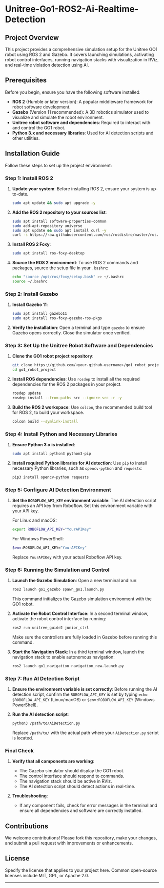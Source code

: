 # Unitree-Go1-ROS2-Ai-Realtime-Detection
 
## Project Overview

This project provides a comprehensive simulation setup for the Unitree GO1 robot using ROS 2 and Gazebo. It covers launching simulations, activating robot control interfaces, running navigation stacks with visualization in RViz, and real-time violation detection using AI.

## Prerequisites

Before you begin, ensure you have the following software installed:

- **ROS 2** (Humble or later version): A popular middleware framework for robot software development.
- **Gazebo** (Version 11 recommended): A 3D robotics simulator used to visualize and simulate the robot environment.
- **Unitree robot software and dependencies**: Required to interact with and control the GO1 robot.
- **Python 3.x and necessary libraries**: Used for AI detection scripts and other utilities.

## Installation Guide

Follow these steps to set up the project environment:

### Step 1: Install ROS 2

1. **Update your system**: Before installing ROS 2, ensure your system is up-to-date.
   ```bash
   sudo apt update && sudo apt upgrade -y
   ```

2. **Add the ROS 2 repository to your sources list**:
   ```bash
   sudo apt install software-properties-common
   sudo add-apt-repository universe
   sudo apt update && sudo apt install curl -y
   curl -s https://raw.githubusercontent.com/ros/rosdistro/master/ros.asc | sudo apt-key add -
   ```

3. **Install ROS 2 Foxy**:
   ```bash
   sudo apt install ros-foxy-desktop
   ```

4. **Source the ROS 2 environment**: To use ROS 2 commands and packages, source the setup file in your `.bashrc`:
   ```bash
   echo "source /opt/ros/foxy/setup.bash" >> ~/.bashrc
   source ~/.bashrc
   ```

### Step 2: Install Gazebo

1. **Install Gazebo 11**:
   ```bash
   sudo apt install gazebo11
   sudo apt install ros-foxy-gazebo-ros-pkgs
   ```

2. **Verify the installation**:
   Open a terminal and type `gazebo` to ensure Gazebo opens correctly. Close the simulator once verified.

### Step 3: Set Up the Unitree Robot Software and Dependencies

1. **Clone the GO1 robot project repository**:
   ```bash
   git clone https://github.com/<your-github-username>/go1_robot_project.git
   cd go1_robot_project
   ```

2. **Install ROS dependencies**:
   Use `rosdep` to install all the required dependencies for the ROS 2 packages in your project.
   ```bash
   rosdep update
   rosdep install --from-paths src --ignore-src -r -y
   ```

3. **Build the ROS 2 workspace**:
   Use `colcon`, the recommended build tool for ROS 2, to build your workspace.
   ```bash
   colcon build --symlink-install
   ```

### Step 4: Install Python and Necessary Libraries

1. **Ensure Python 3.x is installed**:
   ```bash
   sudo apt install python3 python3-pip
   ```

2. **Install required Python libraries for AI detection**:
   Use `pip` to install necessary Python libraries, such as `opencv-python` and `requests`:
   ```bash
   pip3 install opencv-python requests
   ```

### Step 5: Configure AI Detection Environment

1. **Set the `ROBOFLOW_API_KEY` environment variable**:
   The AI detection script requires an API key from Roboflow. Set this environment variable with your API key.

   For Linux and macOS:
   ```bash
   export ROBOFLOW_API_KEY="YourAPIKey"
   ```

   For Windows PowerShell:
   ```bash
   $env:ROBOFLOW_API_KEY="YourAPIKey"
   ```

   Replace `YourAPIKey` with your actual Roboflow API key.

### Step 6: Running the Simulation and Control

1. **Launch the Gazebo Simulation**:
   Open a new terminal and run:
   ```bash
   ros2 launch go1_gazebo spawn_go1.launch.py
   ```
   This command initializes the Gazebo simulation environment with the GO1 robot.

2. **Activate the Robot Control Interface**:
   In a second terminal window, activate the robot control interface by running:
   ```bash
   ros2 run unitree_guide2 junior_ctrl
   ```
   Make sure the controllers are fully loaded in Gazebo before running this command.

3. **Start the Navigation Stack**:
   In a third terminal window, launch the navigation stack to enable autonomous navigation:
   ```bash
   ros2 launch go1_navigation navigation_new.launch.py
   ```

### Step 7: Run AI Detection Script

1. **Ensure the environment variable is set correctly**:
   Before running the AI detection script, confirm the `ROBOFLOW_API_KEY` is set by typing `echo $ROBOFLOW_API_KEY` (Linux/macOS) or `$env:ROBOFLOW_API_KEY` (Windows PowerShell).

2. **Run the AI detection script**:
   ```bash
   python3 /path/to/AiDetection.py
   ```
   Replace `/path/to/` with the actual path where your `AiDetection.py` script is located.

### Final Check

1. **Verify that all components are working**:
   - The Gazebo simulator should display the GO1 robot.
   - The control interface should respond to commands.
   - The navigation stack should be active in RViz.
   - The AI detection script should detect actions in real-time.

2. **Troubleshooting**:
   - If any component fails, check for error messages in the terminal and ensure all dependencies and software are correctly installed.

## Contributions

We welcome contributions! Please fork this repository, make your changes, and submit a pull request with improvements or enhancements.

## License

Specify the license that applies to your project here. Common open-source licenses include MIT, GPL, or Apache 2.0.

---

